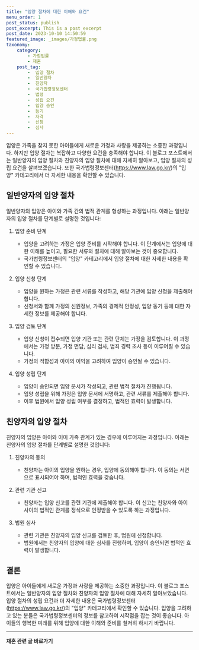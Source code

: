 ```yaml
---
title: "입양 절차에 대한 이해와 요건"
menu_order: 1
post_status: publish
post_excerpt: This is a post excerpt
post_date: 2023-10-10 14:50:59
featured_image: _images/가정법률.png
taxonomy:
    category:
        - 가정법률
        - 재혼
    post_tag:
        -  입양 절차
        -  일반양자
        -  친양자
        -  국가법령정보센터
        -  법령
        -  성립 요건
        -  입양 승인
        -  등기
        -  자격
        -  신청
        -  심사
---
```



입양은 가족을 찾지 못한 아이들에게 새로운 가정과 사랑을 제공하는 소중한 과정입니다. 하지만 입양 절차는 복잡하고 다양한 요건을 충족해야 합니다. 이 블로그 포스트에서는 일반양자의 입양 절차와 친양자의 입양 절차에 대해 자세히 알아보고, 입양 절차의 성립 요건을 살펴보겠습니다. 또한 국가법령정보센터(https://www.law.go.kr/)의 "입양" 카테고리에서 더 자세한 내용을 확인할 수 있습니다.
## 일반양자의 입양 절차

일반양자의 입양은 아이와 가족 간의 법적 관계를 형성하는 과정입니다. 아래는 일반양자의 입양 절차를 단계별로 설명한 것입니다:

1. 입양 준비 단계
   - 입양을 고려하는 가정은 입양 준비를 시작해야 합니다. 이 단계에서는 입양에 대한 이해를 높이고, 필요한 서류와 절차에 대해 알아보는 것이 중요합니다.
   - 국가법령정보센터의 "입양" 카테고리에서 입양 절차에 대한 자세한 내용을 확인할 수 있습니다.

2. 입양 신청 단계
   - 입양을 원하는 가정은 관련 서류를 작성하고, 해당 기관에 입양 신청을 제출해야 합니다.
   - 신청서와 함께 가정의 신원정보, 가족의 경제적 안정성, 입양 동기 등에 대한 자세한 정보를 제공해야 합니다.

3. 입양 검토 단계
   - 입양 신청이 접수되면 입양 기관 또는 관련 단체는 가정을 검토합니다. 이 과정에서는 가정 방문, 가정 면담, 심리 검사, 범죄 경력 조사 등이 이루어질 수 있습니다.
   - 가정의 적합성과 아이의 이익을 고려하여 입양이 승인될 수 있습니다.

4. 입양 성립 단계
   - 입양이 승인되면 입양 문서가 작성되고, 관련 법적 절차가 진행됩니다.
   - 입양 성립을 위해 가정은 입양 문서에 서명하고, 관련 서류를 제출해야 합니다.
   - 이후 법원에서 입양 성립 여부를 결정하고, 법적인 효력이 발생합니다.

## 친양자의 입양 절차

친양자의 입양은 아이와 이미 가족 관계가 있는 경우에 이루어지는 과정입니다. 아래는 친양자의 입양 절차를 단계별로 설명한 것입니다:

1. 친양자의 동의
   - 친양자는 아이의 입양을 원하는 경우, 입양에 동의해야 합니다. 이 동의는 서면으로 표시되어야 하며, 법적인 효력을 갖습니다.

2. 관련 기관 신고
   - 친양자는 입양 신고를 관련 기관에 제출해야 합니다. 이 신고는 친양자와 아이 사이의 법적인 관계를 정식으로 인정받을 수 있도록 하는 과정입니다.

3. 법원 심사
   - 관련 기관은 친양자의 입양 신고를 검토한 후, 법원에 신청합니다.
   - 법원에서는 친양자의 입양에 대한 심사를 진행하며, 입양이 승인되면 법적인 효력이 발생합니다.

## 결론

입양은 아이들에게 새로운 가정과 사랑을 제공하는 소중한 과정입니다. 이 블로그 포스트에서는 일반양자의 입양 절차와 친양자의 입양 절차에 대해 자세히 알아보았습니다. 입양 절차의 성립 요건과 더 자세한 내용은 국가법령정보센터(https://www.law.go.kr/)의 "입양" 카테고리에서 확인할 수 있습니다. 입양을 고려하고 있는 분들은 국가법령정보센터의 정보를 참고하여 시작점을 잡는 것이 좋습니다. 아이들의 행복한 미래를 위해 입양에 대한 이해와 준비를 철저히 하시기 바랍니다.
<!-- wp:separator -->
<hr class="wp-block-separator has-alpha-channel-opacity"/>
<!-- /wp:separator -->

<!-- wp:group {"backgroundColor":"base","layout":{"type":"constrained"}} -->
<div class="wp-block-group has-base-background-color has-background"><!-- wp:paragraph {"align":"center","fontSize":"large"} -->
<p class="has-text-align-center has-large-font-size"><strong>재혼 관련 글 바로가기</strong></p>
<!-- /wp:paragraph -->


<!-- wp:latest-posts
{"categories":[{"id":1427,"count":19,"description":"","link":"https://uknowlaw.com/category/%ec%9e%ac%ed%98%bc/","name":"재혼","slug":"재혼","taxonomy":"category","parent":0,"meta":[],"_links":{"self":[{"href":"https://uknowlaw.com/wp-json/wp/v2/categories/1427"}],"collection":[{"href":"https://uknowlaw.com/wp-json/wp/v2/categories"}],"about":[{"href":"https://uknowlaw.com/wp-json/wp/v2/taxonomies/category"}],"wp:post_type":[{"href":"https://uknowlaw.com/wp-json/wp/v2/posts?categories=1427"}],"curies":[{"name":"wp","href":"https://api.w.org/{rel}","templated":true}]}}],"postsToShow":100,"excerptLength":28,"postLayout":"grid","columns":2,"featuredImageAlign":"left","featuredImageSizeSlug":"large","fontSize":"medium"} /--></div>
<!-- /wp:group -->